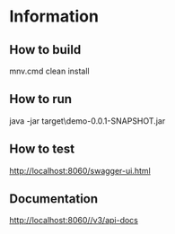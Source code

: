 # Information

## How to build
mnv.cmd clean install

## How to run
java -jar target\demo-0.0.1-SNAPSHOT.jar

## How to test
[http://localhost:8060/swagger-ui.html](http://localhost:8060/swagger-ui.html)

## Documentation
[http://localhost:8060//v3/api-docs](http://localhost:8060//v3/api-docs)